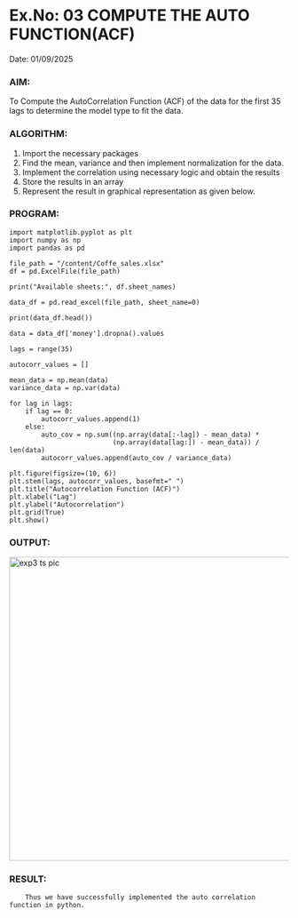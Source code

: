 # Ex.No: 03   COMPUTE THE AUTO FUNCTION(ACF)
Date: 01/09/2025

### AIM:
To Compute the AutoCorrelation Function (ACF) of the data for the first 35 lags to determine the model
type to fit the data.
### ALGORITHM:
1. Import the necessary packages
2. Find the mean, variance and then implement normalization for the data.
3. Implement the correlation using necessary logic and obtain the results
4. Store the results in an array
5. Represent the result in graphical representation as given below.
### PROGRAM:
```
import matplotlib.pyplot as plt
import numpy as np
import pandas as pd

file_path = "/content/Coffe_sales.xlsx"
df = pd.ExcelFile(file_path)

print("Available sheets:", df.sheet_names)

data_df = pd.read_excel(file_path, sheet_name=0)

print(data_df.head())

data = data_df['money'].dropna().values

lags = range(35)

autocorr_values = []

mean_data = np.mean(data)
variance_data = np.var(data)

for lag in lags:
    if lag == 0:
        autocorr_values.append(1)
    else:
        auto_cov = np.sum((np.array(data[:-lag]) - mean_data) *
                          (np.array(data[lag:]) - mean_data)) / len(data)
        autocorr_values.append(auto_cov / variance_data)

plt.figure(figsize=(10, 6))
plt.stem(lags, autocorr_values, basefmt=" ")
plt.title("Autocorrelation Function (ACF)")
plt.xlabel("Lag")
plt.ylabel("Autocorrelation")
plt.grid(True)
plt.show()
```
### OUTPUT:
<img width="846" height="547" alt="exp3 ts pic" src="https://github.com/user-attachments/assets/5a4ca035-5160-499e-8d1a-d191eec91525" />

### RESULT:
        Thus we have successfully implemented the auto correlation function in python.
